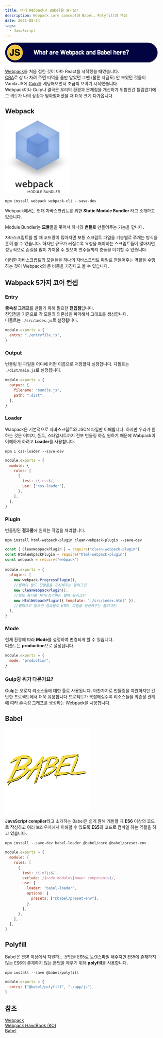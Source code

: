 ```yaml
---
title: 여기 Webpack과 Babel은 뭔가요?
description: Webpack core concept과 Babel, Polyfill의 핵심
date: 2021-08-24
tags:
  - JavaScript
---
```


![thumbnail](./thumb.png)

[Webpack](https://webpack.js.org/)을 처음 접한 것이 아마 React를 시작했을 때였습니다.  
[CRA](https://github.com/facebook/create-react-app)로 상 다 차려 주면 떠먹을 줄만 알았던 그땐 (물론 지금도) 안 보였던 것들이 Vanila JS에 [Gulp](https://gulpjs.com/)를 세팅해보면서 조금씩 보이기 시작했습니다.  
Webpack이나 Gulp나 결국은 우리의 환경과 문제점을 개선하기 위함인건 틀림없기에 그 의도가 나의 상황과 맞아떨어졌을 때 더욱 크게 다가옵니다.

## Webpack

![webpack](./Webpack-logo.png)

```
npm install webpack webpack-cli --save-dev
```

Webpack에서는 현대 자바스크립트를 위한 **Static Module Bundler**
라고 소개하고 있습니다.

Module Bundler는 **모듈**들을 묶어서 하나의 **번들**로 만들어주는 기능을 합니다.

자바스크립트를 할 때 코드량이 많아지면 보통 스크립트 파일을 기능별로
쪼개는 방식을 흔히 볼 수 있습니다. 하지만 규모가 커질수록 요청을 해야하는 스크립트들이 많아지면 성능적으로 손실을 많이 가져올 수 있으며 변수들끼리 충돌을 야기할 수 있습니다.

이러한 자바스크립트의 모듈들을 하나의 자바스크립트 파일로 만들어주는 역활을 수행하는 것이 Webpack의 큰 비중을 가진다고 볼 수 있습니다.

## Wabpack 5가지 코어 컨셉

### Entry

**종속성 그래프**를 만들기 위해 필요한 **진입점**입니다.  
진입점을 기준으로 각 모듈의 의존성을 파악해서 그래프를 생성합니다.  
디폴트는 `./src/index.js`로 설정됩니다.

```js
module.exports = {
  entry: "./entryfile.js",
}
```

### Output

번들링 된 파일을 어디에 어떤 이름으로 저장할지 설정합니다.
디폴트는 `./dist/main.js`로 설정됩니다.

```js
module.exports = {
  output: {
    filename: "bundle.js",
    path: ".dist",
  },
}
```

### Loader

Wabpack은 기본적으로 자바스크립트와 JSON 파일만 이해합니다.
하지만 우라가 원하는 것은 이미지, 폰트, 스타일시트까지 전부 번들링 하길 원하기 때문에 Wabpack이 이해하게 하려고 **Loader**를 사용합니다.

```
npm i css-loader --save-dev
```

```js
module.exports = {
  module: {
    rules: [
      {
        test: /\.css$/,
        use: ["css-loader"],
      },
    ],
  },
}
```

### Plugin

번들링된 **결과물**에 원하는 작업을 처리합니다.

```
npm install html-webpack-plugin clean-webpack-plugin --save-dev

```

```js
const { CleanWebpackPlugin } = require("clean-webpack-plugin")
const HtmlWebpackPlugin = require("html-webpack-plugin")
const webpack = require("webpack")

module.exports = {
  plugins: [
    new webpack.ProgressPlugin(),
    //웹팩의 빌드 진행율을 표시해주는 플러그인
    new CleanWebpackPlugin(),
    //빌드 폴더를 제거/정리하는 웹팩 플러그인
    new HtmlWebpackPlugin({ template: "./src/index.html" }),
    //웹팩으로 빌드한 결과물로 HTML 파일을 생성해주는 플러그인
  ],
}
```

### Mode

현재 환경에 따라 **Mode**를 설정하여 변경되게 할 수 있습니다.  
디폴트는 **production**으로 설정됩니다.

```js
module.exports = {
  mode: "production",
}
```

### Gulp랑 뭐가 다른가요?

Gulp는 오로지 리소스들에 대한 툴로 사용됩니다. 마찬가지로 번들링을 지원하지만 간단한 프로젝트에서 더욱 유용합니다
프로젝트가 복잡해질수록 리소스들을 의존성 관계에 따라 존속성 그래프를 생성하는 Webpack을 사용합니다.

## Babel

![babel](./Babel.png)

**JavaScript compiler**라고 소개하는 Babel은 쉽게 말해 개발할 때 **ES6** 이상의 코드로 작성하고 여러 브라우저에서 이해할 수 있도록 **ES5**의 코드로 컴파일 하는 역활을 하고 있습니다.

```
npm install --save-dev babel-loader @babel/core @babel/preset-env
```

```js
module.exports = {
  module: {
    rules: [
      {
        test: /\.m?js$/,
        exclude: /(node_modules|bower_components)/,
        use: {
          loader: "babel-loader",
          options: {
            presets: ["@babel/preset-env"],
          },
        },
      },
    ],
  },
}
```

## Polyfill

Babel은 ES6 이상에서 지원하는 문법을 ES5로 트렌스파일 해주지만 ES5에 존재하지 않는 ES6의 존재하지 않는 문법을 메우기 위해 **polyfill**을 사용합니다.

```
npm install --save @babel/polyfill
```

```js
module.exports = {
  entry: ["@babel/polyfill", "./app/js"],
}
```

## 참조

[Webpack](https://webpack.js.org/)  
[Webpack HandBook (KO)](https://joshua1988.github.io/webpack-guide/)  
[Babel](https://babeljs.io/)
